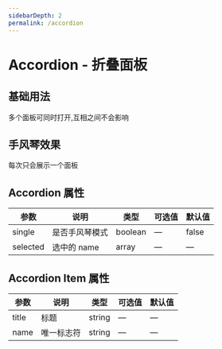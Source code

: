 ```yaml
---
sidebarDepth: 2
permalink: /accordion
---
```


# Accordion - 折叠面板

## 基础用法
多个面板可同时打开,互相之间不会影响

<ClientOnly>
  <accordion-demo type="basic"/>
</ClientOnly>

## 手风琴效果
每次只会展示一个面板
<ClientOnly>
  <accordion-demo type="accordion"/>
</ClientOnly>

## Accordion 属性
| 参数       |  说明          |   类型   |   可选值 |  默认值  |
| --------- | -------------- | ------- | ------ | ------ |
| single    | 是否手风琴模式  | boolean | —      | false  |
| selected  | 选中的 name    | array   | —      |  —     |

## Accordion Item 属性
| 参数       |  说明          |   类型   |   可选值 |  默认值  |
| --------- | -------------- | -------  | ------ | ------ |
| title     | 标题           | string   |    —    | —      |
| name      | 唯一标志符      | string   |    —    |  —     |